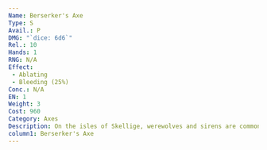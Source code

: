 ```yaml
---
Name: Berserker's Axe
Type: S
Avail.: P
DMG: "`dice: 6d6`"
Rel.: 10
Hands: 1
RNG: N/A
Effect:
 - Ablating
 - Bleeding (25%)
Conc.: N/A
EN: 1
Weight: 3
Cost: 960
Category: Axes
Description: On the isles of Skellige, werewolves and sirens are common and witch- ers are rare. Combine that with the insane bravado of your aver- age Skelliger and you get this bas- tard. A two-meter axe with a huge bearded head, etched with Skellige runes.
column1: Berserker's Axe
---
```


